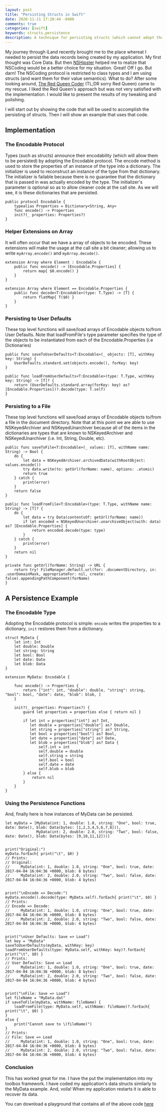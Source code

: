 ```yaml
---
layout: post
title: "Persisting Structs in Swift"
date: 2020-11-11 17:20:44 -0400
comments: true
categories: [swift]
keywords: structs,persistence
description: A technique for persisting structs (which cannot adopt the NSCoding protocol)
---
```


My journey through iLand recently brought me to the place whereat I needed to persist the data records being created by my application. My first thought was Core Data. But then [NSHipster](http://nshipster.com/nscoding/) helped me to realize that NSCoding would be a better choice for my situation. Great! Off I go. But darn! The NSCoding protocol is restricted to class types and I am using structs (and want them for their value semantics). What to do? After some looking around, [The Red Queen Coder](http://redqueencoder.com/property-lists-and-user-defaults-in-swift/) (TL;DR sorry Red Queen) came to my rescue. I liked the Red Queen's approach but was not very satisfied with the implementation. I would like to present the results of my tweaking and polishing.

<!-- more -->

I will start out by showing the code that will be used to accomplish the persisting of structs. Then I will show an example that uses that code.

## Implementation

### The Encodable Protocol
Types (such as structs) announce their encodability (which will allow them to be persisted) by adopting the Encodable protocol. The encode method is used to store the properties of an instance of the type into a dictionary. The initializer is used to reconstruct an instance of the type from that dictionary. The initializer is failable because there is no guarantee that the dictionary that is passed in was actually encoded by the type. The initializer's parameter is optional so as to allow cleaner code at the call site. As we will see, it is these dictionaries that are persisted.

    public protocol Encodable {
        typealias Properties = Dictionary<String, Any>
        func encode() -> Properties
        init?(_ properties: Properties?)
    }


### Helper Extensions on Array
It will often occur that we have a array of objects to be encoded.
These extensions will make the usage at the call site a bit cleaner; allowing us to write `myArray.encode()` and `myArray.decode()`.

    extension Array where Element : Encodable {
        public func encode() -> [Encodable.Properties] {
            return map{ $0.encode() }
        }
    }

    extension Array where Element == Encodable.Properties {
        public func decode<T:Encodable>(type: T.Type) -> [T] {
            return flatMap{ T($0) }
        }
    }

### Persisting to User Defaults
These top level functions will save/load arrays of Encodable objects to/from User Defaults. Note that loadFromFile's type parameter specifies the type of the objects to be instantiated from each of the Encodable.Properties (i.e Dictionaries)

    public func saveToUserDefaults<T:Encodable>(_ objects: [T], withKey key: String) {
        UserDefaults.standard.set(objects.encode(), forKey: key)
    }

    public func loadFromUserDefaults<T:Encodable>(type: T.Type, withKey key: String) -> [T]? {
        return (UserDefaults.standard.array(forKey: key) as? [Encodable.Properties])?.decode(type: T.self)
    }


### Persisting to a File
These top level functions will save/load arrays of Encodable objects to/from a file in the document directory. Note that at this point we are able to use NSKeyedArchiver and NSKeyedUnarchiver because all of the items in the dictionaries are types that are known to NSKeyedArchiver and NSKeyedUnarchiver (i.e. Int, String, Double, etc).

    public func saveToFile<T:Encodable>(_ values: [T], withName name: String) -> Bool {
        do {
            let data = NSKeyedArchiver.archivedData(withRootObject: values.encode())
            try data.write(to: getUrl(forName: name), options: .atomic)
            return true
        } catch {
            print(error)
        }
        return false
    }

    public func loadFromFile<T:Encodable>(type: T.Type, withName name: String) -> [T]? {
        do {
            let data = try Data(contentsOf: getUrl(forName: name))
            if let encoded = NSKeyedUnarchiver.unarchiveObject(with: data) as? [Encodable.Properties] {
                return encoded.decode(type: type)
            }
        } catch {
            print(error)
        }
        return nil
    }

    private func getUrl(forName: String) -> URL {
        return try! FileManager.default.url(for: .documentDirectory, in: .userDomainMask, appropriateFor: nil, create: false).appendingPathComponent(forName)
    }

## A Persistence Example

### The Encodable Type
Adopting the Encodable protocol is simple: `encode` writes the properties to a dictionary, `init` restores them from a dictionary.

    struct MyData {
        let int: Int
        let double: Double
        let string: String
        let bool: Bool
        let date: Date
        let blob: Data
    }

    extension MyData: Encodable {

        func encode() -> Properties {
            return ["int": int, "double": double, "string": string, "bool": bool, "date": date, "blob": blob, ]
        }

        init?(_ properties: Properties?) {
            guard let properties = properties else { return nil }

            if let int = properties["int"] as? Int,
               let double = properties["double"] as? Double,
               let string = properties["string"] as? String,
               let bool = properties["bool"] as? Bool,
               let date = properties["date"] as? Date,
               let blob = properties["blob"] as? Data {
                   self.int = int
                   self.double = double
                   self.string = string
                   self.bool = bool
                   self.date = date
                   self.blob = blob
            } else {
                return nil
            }
        }
    }


### Using the Persistence Functions
And, finally here is how instances of MyData can be persisted.

    let myData = [MyData(int: 1, double: 1.0, string: "One", bool: true, date: Date(), blob: Data(bytes: [1,2,3,4,5,6,7,8])),
                  MyData(int: 2, double: 2.0, string: "Two", bool: false, date: Date(), blob: Data(bytes: [9,10,11,12]))]


    print("Original:")
    myData.forEach{ print("\t", $0) }
    // Prints:
    // Original:
    //     MyData(int: 1, double: 1.0, string: "One", bool: true, date: 2017-04-04 16:04:36 +0000, blob: 8 bytes)
    //     MyData(int: 2, double: 2.0, string: "Two", bool: false, date: 2017-04-04 16:04:36 +0000, blob: 4 bytes)


    print("\nEncode => Decode:")
    myData.encode().decode(type: MyData.self).forEach{ print("\t", $0) }
    // Prints:
    // Encode => Decode:
    //     MyData(int: 1, double: 1.0, string: "One", bool: true, date: 2017-04-04 16:04:36 +0000, blob: 8 bytes)
    //     MyData(int: 2, double: 2.0, string: "Two", bool: false, date: 2017-04-04 16:04:36 +0000, blob: 4 bytes)


    print("\nUser Defaults: Save => Load")
    let key = "MyData"
    saveToUserDefaults(myData, withKey: key)
    loadFromUserDefaults(type: MyData.self, withKey: key)?.forEach{ print("\t", $0) }
    // Prints:
    // User Defaults: Save => Load
    //     MyData(int: 1, double: 1.0, string: "One", bool: true, date: 2017-04-04 16:04:36 +0000, blob: 8 bytes)
    //     MyData(int: 2, double: 2.0, string: "Two", bool: false, date: 2017-04-04 16:04:36 +0000, blob: 4 bytes)


    print("\nFile: Save => Load")
    let fileName = "MyData.dat"
    if saveToFile(myData, withName: fileName) {
        loadFromFile(type: MyData.self, withName: fileName)?.forEach{ print("\t", $0) }
    }
    else {
        print("Cannot save to \(fileName)")
    }
    // Prints:
    // File: Save => Load
    //     MyData(int: 1, double: 1.0, string: "One", bool: true, date:    2017-04-04 16:04:36 +0000, blob: 8 bytes)
    //     MyData(int: 2, double: 2.0, string: "Two", bool: false, date: 2017-04-04 16:04:36 +0000, blob: 4 bytes)


### Conclusion

This has worked great for me. I have the put the implementation into my toolbox framework. I have coded my application's data structs similarly to the MyData example. And, voila! When my application restarts it is able to recover its data.

You can download a playground that contains all of the above code [here](https://github.com/verticon/PersistingStructsInSwift)
